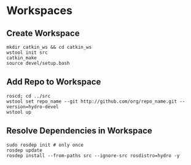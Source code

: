 # Workspaces

## Create Workspace

    mkdir catkin_ws && cd catkin_ws
    wstool init src
    catkin_make
    source devel/setup.bash

## Add Repo to Workspace

    roscd; cd ../src
    wstool set repo_name --git http://github.com/org/repo_name.git --version=hydro-devel
    wstool up

## Resolve Dependencies in Workspace

    sudo rosdep init # only once
    rosdep update
    rosdep install --from-paths src --ignore-src rosdistro=hydro -y
